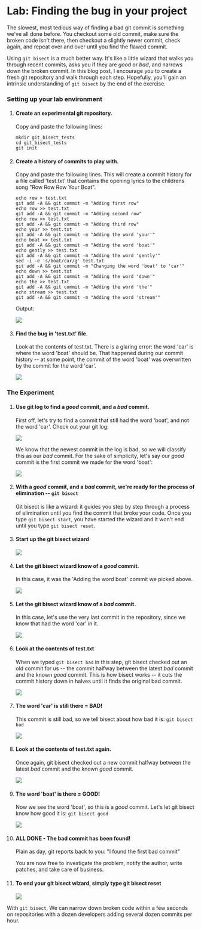 Lab: Finding the bug in your project
====================================

The slowest, most tedious way of finding a bad git commit is something
we\'ve all done before. You checkout some old commit, make sure the
broken code isn\'t there, then checkout a slightly newer commit, check
again, and repeat over and over until you find the flawed commit.

Using `git bisect` is a much
better way. It\'s like a little wizard that walks you through recent
commits, asks you if they are *good* or *bad*, and narrows down the
broken commit. In this blog post, I encourage you to create a fresh git
repository and walk through each step. Hopefully, you\'ll gain an
intrinsic understanding of `git bisect` by the end of the exercise.

### Setting up your lab environment

1.  #### Create an experimental git repository.

    Copy and paste the following lines:
 
    ```
    mkdir git_bisect_tests
    cd git_bisect_tests
    git init
    ```
    

2.  #### Create a history of commits to play with.

    Copy and paste the following lines. This will create a commit
    history for a file called 'test.txt' that contains the opening
    lyrics to the childrens song "Row Row Row Your Boat".

    
    
    ```
    echo row > test.txt
    git add -A && git commit -m "Adding first row"
    echo row >> test.txt
    git add -A && git commit -m "Adding second row"
    echo row >> test.txt
    git add -A && git commit -m "Adding third row"
    echo your >> test.txt
    git add -A && git commit -m "Adding the word 'your'"
    echo boat >> test.txt
    git add -A && git commit -m "Adding the word 'boat'"
    echo gently >> test.txt
    git add -A && git commit -m "Adding the word 'gently'"
    sed -i -e 's/boat/car/g' test.txt 
    git add -A && git commit -m "Changing the word 'boat' to 'car'"
    echo down >> test.txt
    git add -A && git commit -m "Adding the word 'down'"
    echo the >> test.txt
    git add -A && git commit -m "Adding the word 'the'"
    echo stream >> test.txt
    git add -A && git commit -m "Adding the word 'stream'"
    ```
    
    Output:

    ![](./images/Screen%20Shot%202012-04-17%20at%2010.56.04%20AM.png)

3.  #### Find the bug in 'test.txt' file.

    Look at the contents of test.txt. There is a glaring error: the word
    'car' is where the word 'boat' should be. That happened during our
    commit history -- at some point, the commit of the word 'boat' was
    overwritten by the commit for the word 'car'.

    ![](./images/Screen%20Shot%202012-04-17%20at%2010.57.02%20AM.png)


### The Experiment

1.  #### Use git log to find a *good* commit, and a *bad* commit.

    First off, let's try to find a commit that still had the word
    'boat', and not the word 'car'. Check out your git log:

    ![](./images/Screen%20Shot%202012-04-17%20at%2010.58.50%20AM.png)

    We know that the newest commit in the log is bad, so we will
    classify this as our *bad* commit. For the sake of simplicity, let's
    say our *good* commit is the first commit we made for the word
    \'boat\':

    ![](./images/Screen%20Shot%202012-04-17%20at%2011.02.00%20AM.png)

2.  #### With a *good* commit, and a *bad* commit, we're ready for the process of elimination -- `git bisect`

    Git bisect is like a wizard: it guides you step by step through a
    process of elimination until you find the commit that broke your
    code. Once you type `git bisect start`, you have started the wizard and
    it won't end until you type `git bisect reset`.

3.  #### Start up the git bisect wizard

    ![](./images/Screen%20Shot%202012-04-17%20at%2011.14.19%20AM_0.png)

4.  #### Let the git bisect wizard know of a *good* commit.

    In this case, it was the 'Adding the word boat' commit we picked
    above.
    
    ![](./images/Screen%20Shot%202012-04-17%20at%2011.16.10%20AM.png)

5.  #### Let the git bisect wizard know of a *bad* commit.

    In this case, let's use the very last commit in the repository,
    since we know that had the word 'car' in
    it.
    
    ![](./images/Screen%20Shot%202012-04-17%20at%2011.18.34%20AM_0.png)

6.  #### Look at the contents of test.txt

    When we typed `git bisect bad` in this step, git bisect checked
    out an old commit for us -- the commit halfway between the latest
    *bad* commit and the known *good* commit. This is how bisect works
    -- it cuts the commit history down in halves until it finds the
    original bad commit.

    ![](./images/Screen%20Shot%202012-04-17%20at%2011.35.48%20AM_0.png)

7.  #### The word \'car\' is still there = BAD!

    This commit is still bad, so we tell bisect about how bad it is:
    `git bisect bad`

    ![](./images/Screen%20Shot%202012-04-17%20at%2011.37.23%20AM_0.png)

8.  #### Look at the contents of test.txt again.

    Once again, git bisect checked out a new commit halfway between the
    latest *bad* commit and the known *good* commit.

    ![](./images/Screen%20Shot%202012-04-17%20at%2011.39.14%20AM_0.png)

9.  #### The word \'boat\' is there = GOOD!

    Now we see the word 'boat', so this is a *good* commit. Let's let
    git bisect know how good it is: `git bisect good`
    
    ![](./images/Screen%20Shot%202012-04-17%20at%2011.41.01%20AM.png)

10. #### ALL DONE - The bad commit has been found!

    Plain as day, git reports back to you: "I found the first bad
    commit"

    You are now free to investigate the problem, notify the author,
    write patches, and take care of business.

11. #### To end your git bisect wizard, simply type git bisect reset

    ![](./images/Screen%20Shot%202012-04-17%20at%2011.43.36%20AM_0.png)

With `git bisect`, We can narrow down broken code within a few seconds on repositories
with a dozen developers adding several dozen commits per hour.